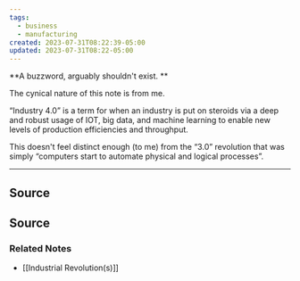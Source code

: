 ```yaml
---
tags:
  - business
  - manufacturing
created: 2023-07-31T08:22:39-05:00
updated: 2023-07-31T08:22-05:00
---
```

**A buzzword, arguably shouldn't exist. **

The cynical nature of this note is from me.

“Industry 4.0” is a term for when an industry is put on steroids via a deep and robust usage of IOT, big data, and machine learning to enable new levels of production efficiencies and throughput. 

This doesn't feel distinct enough (to me) from the “3.0” revolution that was simply “computers start to automate physical and logical processes”.

---

## Source


## Source

### Related Notes
- [[Industrial Revolution(s)]]